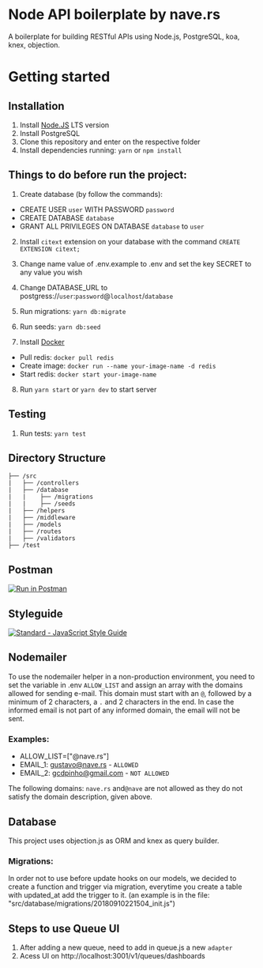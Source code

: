 # Node API boilerplate by nave.rs

A boilerplate for building RESTful APIs using Node.js, PostgreSQL, koa, knex, objection.

# Getting started

## Installation

1. Install [Node.JS](https://nodejs.org/en/) LTS version
2. Install PostgreSQL
3. Clone this repository and enter on the respective folder
4. Install dependencies running: `yarn` or `npm install`

## Things to do before run the project:

1. Create database (by follow the commands):

- CREATE USER `user` WITH PASSWORD `password`
- CREATE DATABASE `database`
- GRANT ALL PRIVILEGES ON DATABASE `database` to `user`

2. Install `citext` extension on your database with the command `CREATE EXTENSION citext;`
3. Change name value of .env.example to .env and set the key SECRET to any value you wish
4. Change DATABASE_URL to postgress://`user`:`password`@`localhost`/`database`
5. Run migrations: `yarn db:migrate`
6. Run seeds: `yarn db:seed`

7. Install [Docker](https://docs.docker.com/engine/install/)

- Pull redis: `docker pull redis`
- Create image: `docker run --name your-image-name -d redis`
- Start redis: `docker start your-image-name`

8. Run `yarn start` or `yarn dev` to start server

## Testing

1. Run tests: `yarn test`

## Directory Structure

```
├── /src
|   ├── /controllers
|   ├── /database
|   |    ├── /migrations
|   |    ├── /seeds
|   ├── /helpers
|   ├── /middleware
|   ├── /models
|   ├── /routes
|   ├── /validators
├── /test
```

## Postman

[![Run in Postman](https://run.pstmn.io/button.svg)](https://app.getpostman.com/run-collection/aba33a508a2c4dff0754)

## Styleguide

[![Standard - JavaScript Style Guide](https://cdn.rawgit.com/feross/standard/master/badge.svg)](https://github.com/feross/standard)

## Nodemailer

To use the nodemailer helper in a non-production environment, you need to set the variable in .env `ALLOW_LIST` and assign an array with the domains allowed for sending e-mail. This domain must start with an `@`, followed by a minimum of 2 characters, a `.` and 2 characters in the end.
In case the informed email is not part of any informed domain, the email will not be sent.

### Examples:

- ALLOW_LIST=["@nave.rs"]
- EMAIL_1: gustavo@nave.rs - `ALLOWED`
- EMAIL_2: gcdpinho@gmail.com - `NOT ALLOWED`

The following domains: `nave.rs` and`@nave` are not allowed as they do not satisfy the domain description, given above.

## Database

This project uses objection.js as ORM and knex as query builder.

### Migrations:

In order not to use before update hooks on our models, we decided to create a function and trigger via migration, everytime you create a table with updated_at add the trigger to it. (an example is in the file: "src/database/migrations/20180910221504_init.js")

## Steps to use Queue UI

1. After adding a new queue, need to add in queue.js a new `adapter`
2. Acess UI on http://localhost:3001/v1/queues/dashboards
